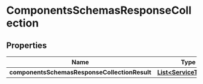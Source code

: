 # ComponentsSchemasResponseCollection

## Properties
Name | Type | Description | Notes
------------ | ------------- | ------------- | -------------
**componentsSchemasResponseCollectionResult** | [**List&lt;ServiceTokens&gt;**](ServiceTokens.md) |  |  [optional]
